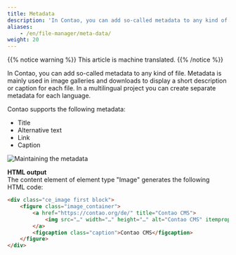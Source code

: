 ```yaml
---
title: Metadata
description: 'In Contao, you can add so-called metadata to any kind of file.'
aliases:
    - /en/file-manager/meta-data/
weight: 20
---
```


{{% notice warning %}}
This article is machine translated.
{{% /notice %}}

In Contao, you can add so-called metadata to any kind of file. Metadata is mainly used in image galleries and downloads to display a short description or caption for each file. In a multilingual project you can create separate metadata for each language.

Contao supports the following metadata:

- Title
- Alternative text
- Link
- Caption

![Maintaining the metadata](/de/file-manager/images/de/pflegen-der-metadaten.png?classes=shadow)

**HTML output**   
 The content element of element type "Image" generates the following HTML code:

```html
<div class="ce_image first block">
    <figure class="image_container">
        <a href="https://contao.org/de/" title="Contao CMS">
            <img src="…" width="…" height="…" alt="Contao CMS" itemprop="image">
        </a>
        <figcaption class="caption">Contao CMS</figcaption>
    </figure>
</div>
```
